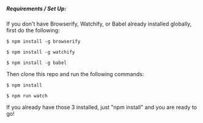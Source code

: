 ##### Requirements / Set Up:

If you don't have Browserify, Watchify, or Babel already installed globally, first do the following:

```
$ npm install -g browserify

$ npm install -g watchify

$ npm install -g babel
```

Then clone this repo and run the following commands:

```
$ npm install

$ npm run watch
```

If you already have those 3 installed, just "npm install" and you are ready to go!
